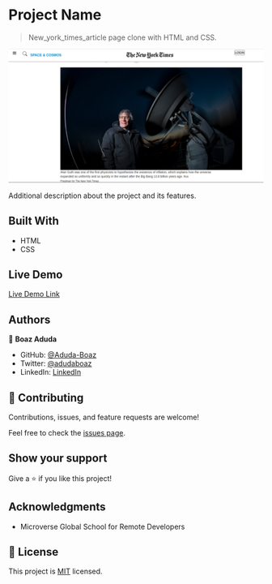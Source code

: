 # Project Name

> New_york_times_article page clone with HTML and CSS.

![screenshot](./nytimes_page.png)

Additional description about the project and its features.

## Built With

- HTML
- CSS

## Live Demo

[Live Demo Link](https://aduda-boaz.github.io/newYork-times/)

## Authors

👤 **Boaz Aduda**

- GitHub: [@Aduda-Boaz](https://github.com/Aduda-Boaz)
- Twitter: [@adudaboaz](https://twitter.com/adudaboaz)
- LinkedIn: [LinkedIn](https://linkedin.com/linkedinhandle)

## 🤝 Contributing

Contributions, issues, and feature requests are welcome!

Feel free to check the [issues page](issues/).

## Show your support

Give a ⭐️ if you like this project!

## Acknowledgments

- Microverse Global School for Remote Developers

## 📝 License

This project is [MIT](lic.url) licensed.
